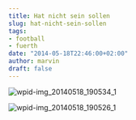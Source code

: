 ```yaml
---
title: Hat nicht sein sollen
slug: hat-nicht-sein-sollen
tags:
- football
- fuerth
date: "2014-05-18T22:46:00+02:00"
author: marvin
draft: false
---
```

![wpid-img_20140518_190534_1](/images/wpid-img_20140518_190534_1.jpg)  

![wpid-img_20140518_190526_1](/images/wpid-img_20140518_190526_1.jpg)